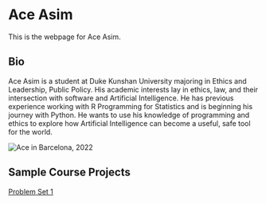 # Ace Asim
This is the webpage for Ace Asim.

## Bio
Ace Asim is a student at Duke Kunshan University majoring in Ethics and Leadership, Public Policy. His academic interests lay in ethics, law, and their intersection with software and Artificial Intelligence. He has previous experience working with R Programming for Statistics and is beginning his journey with Python. He wants to use his knowledge of programming and ethics to explore how Artificial Intelligence can become a useful, safe tool for the world.

![Ace in Barcelona, 2022](https://user-images.githubusercontent.com/122700704/214361081-16216840-72e8-4439-930d-35d32c82322f.JPG)

## Sample Course Projects
[Problem Set 1](https://github.com/Rising-Stars-by-Sunshine/stats201-PS1-Ace.git)
